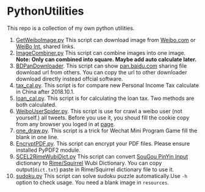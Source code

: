 # PythonUtilities
This repo is a collection of my own python utilities.



1. [GetWeiboImage.py](https://github.com/Kito0615/PythonUtilities/blob/master/Utilities/GetWeiboImage.py) This script can download image from [Weibo.com](https://www.weibo.com) or [WeiBo Int.](https://itunes.apple.com/cn/app/%E5%BE%AE%E5%8D%9A%E5%9B%BD%E9%99%85%E7%89%88/id1215210046?mt=8) shared links.
2. [ImageCombiner.py](https://github.com/Kito0615/PythonUtilities/blob/master/Utilities/ImageCombiner.py) This script can combine images into one image. **Note: Only can combined into square. Maybe add auto calculate later.** 
3. [BDPanDownloader](https://github.com/Kito0615/PythonUtilities/blob/master/Utilities/BDPanDownloader.py). This script can show [pan.baidu.com](http://pan.baidu.com) sharing file download url from others. You can copy the url to other downloader download directly instead offcial software.
4. [tax_cal.py](https://github.com/Kito0615/PythonUtilities/blob/master/Utilities/tax_cal.py). This script is for compare new Personal Income Tax calculate in China after 2018.10.1.
5. [loan_cal.py](https://github.com/Kito0615/PythonUtilities/blob/master/Utilities/tax_cal.py). This script is for calculating the loan tax. Two methods are both calculated.
6. [WeiboUserSpider.py](https://github.com/Kito0615/PythonUtilities/blob/master/Utilities/WeiboUserSpider.py). This script is use for crawl a weibo user (not yourself.) all tweets. Before you use it, you shoud fill the cookie copy from any browser you loged in at [page](https://weibo.cn).
7. [one_draw.py](https://github.com/Kito0615/PythonUtilities/blob/master/Utilities/one_draw.py). This script is a trick for Wechat Mini Program Game fill the blank in one line.
8. [EncryptPDF.py](https://github.com/Kito0615/PythonUtilities/blob/master/Utilities/EncryptPDF.py). This script can encrypt your PDF files. Please ensure installed PyPDF2 module.
9. [SCEL2RimeWubiDict.py](https://github.com/Kito0615/PythonUtilities/blob/master/Utilities/SCEL2RimeWubiDict.py) This script can convert [SouGou PinYin Input](https://pinyin.sogou.com/dict/) dictionary to [Rime/Squirrel](https://rime.im) Wubi Dictionary. You can copy output(`dict.txt`) paste in Rime/Squirrel dictionary file to use it.
10. [sudoku.py](https://github.com/Kito0615/PythonUtilities/blob/master/Utilities/sudoku.py) This script can solve sudoku puzzle automatically.Use `-h` option to check usage. You need a blank image in `resources`.